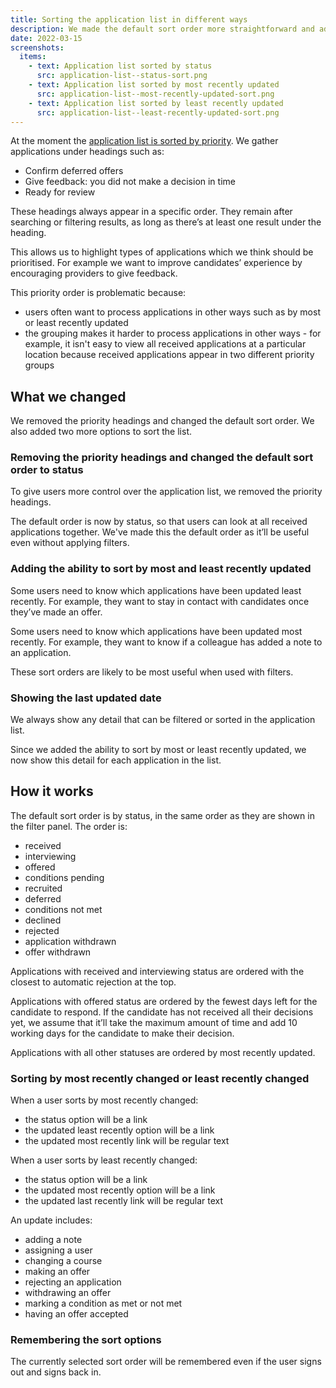 ```yaml
---
title: Sorting the application list in different ways
description: We made the default sort order more straightforward and added 2 new options to sort by.
date: 2022-03-15
screenshots:
  items:
    - text: Application list sorted by status
      src: application-list--status-sort.png
    - text: Application list sorted by most recently updated
      src: application-list--most-recently-updated-sort.png
    - text: Application list sorted by least recently updated
      src: application-list--least-recently-updated-sort.png
---
```


At the moment the [application list is sorted by priority](/manage-teacher-training-applications/help-users-know-what-needs-doing-and-whats-changed/). We gather applications under headings such as:

- Confirm deferred offers
- Give feedback: you did not make a decision in time
- Ready for review

These headings always appear in a specific order. They remain after searching or filtering results, as long as there’s at least one result under the heading.

This allows us to highlight types of applications which we think should be prioritised. For example we want to improve candidates’ experience by encouraging providers to give feedback.

This priority order is problematic because:

- users often want to process applications in other ways such as by most or least recently updated
- the grouping makes it harder to process applications in other ways - for example, it isn't easy to view all received applications at a particular location because received applications appear in two different priority groups

## What we changed

We removed the priority headings and changed the default sort order. We also added two more options to sort the list.

### Removing the priority headings and changed the default sort order to status

To give users more control over the application list, we removed the priority headings.

The default order is now by status, so that users can look at all received applications together. We've made this the default order as it’ll be useful even without applying filters.

### Adding the ability to sort by most and least recently updated

Some users need to know which applications have been updated least recently. For example, they want to stay in contact with candidates once they’ve made an offer.

Some users need to know which applications have been updated most recently. For example, they want to know if a colleague has added a note to an application.

These sort orders are likely to be most useful when used with filters.

### Showing the last updated date

We always show any detail that can be filtered or sorted in the application list.

Since we added the ability to sort by most or least recently updated, we now show this detail for each application in the list.

## How it works

The default sort order is by status, in the same order as they are shown in the filter panel. The order is:

- received
- interviewing
- offered
- conditions pending
- recruited
- deferred
- conditions not met
- declined
- rejected
- application withdrawn
- offer withdrawn

Applications with received and interviewing status are ordered with the closest to automatic rejection at the top.

Applications with offered status are ordered by the fewest days left for the candidate to respond. If the candidate has not received all their decisions yet, we assume that it’ll take the maximum amount of time and add 10 working days for the candidate to make their decision.

Applications with all other statuses are ordered by most recently updated.

### Sorting by most recently changed or least recently changed

When a user sorts by most recently changed:

- the status option will be a link
- the updated least recently option will be a link
- the updated most recently link will be regular text

When a user sorts by least recently changed:

- the status option will be a link
- the updated most recently option will be a link
- the updated last recently link will be regular text

An update includes:

- adding a note
- assigning a user
- changing a course
- making an offer
- rejecting an application
- withdrawing an offer
- marking a condition as met or not met
- having an offer accepted

### Remembering the sort options

The currently selected sort order will be remembered even if the user signs out and signs back in.
